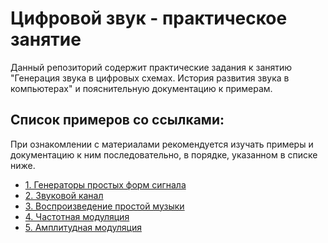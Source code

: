 # Цифровой звук - практическое занятие

Данный репозиторий содержит практические задания к занятию "Генерация звука в цифровых схемах. История развития звука в компьютерах" и пояснительную документацию к примерам.

## Список примеров со ссылками:

При ознакомлении с материалами рекомендуется изучать примеры и документацию к ним последовательно, в порядке, указанном в списке ниже.

- [1. Генераторы простых форм сигнала](3_5_1_synth_generators/README.md)
- [2. Звуковой канал](3_5_2_synth_channel/README.md)
- [3. Воспроизведение простой музыки](3_5_3_synth_music/README.md)
- [4. Частотная модуляция](3_5_4_synth_modulation/README.md)
- [5. Амплитудная модуляция](3_5_5_synth_modulation/README.md)